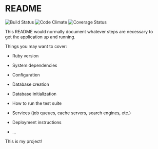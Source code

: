 # README

![Build Status](https://codeship.com/projects/dbaa0a80-3bf5-0135-9b5c-22aff96973e3/status?branch=master)
![Code Climate](https://codeclimate.com/github/chriscasella/bid-site.png)
![Coverage Status](https://coveralls.io/repos/chriscasella/bid-site/badge.png)

This README would normally document whatever steps are necessary to get the
application up and running.

Things you may want to cover:

* Ruby version

* System dependencies

* Configuration

* Database creation

* Database initialization

* How to run the test suite

* Services (job queues, cache servers, search engines, etc.)

* Deployment instructions

* ...

This is my project!
